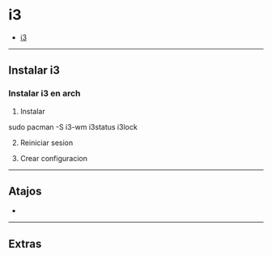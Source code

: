 # i3

- [i3](#i3)

---

## Instalar i3

### Instalar i3 en arch

1. Instalar

sudo pacman -S i3-wm i3status i3lock

2. Reiniciar sesion

3. Crear configuracion

---

## Atajos

- 

---

## Extras
